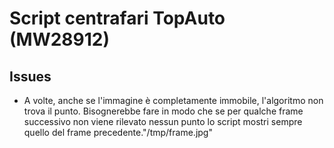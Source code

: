 # Script centrafari TopAuto (MW28912)

## Issues

* A volte, anche se l'immagine è completamente immobile, l'algoritmo non trova il punto.
  Bisognerebbe fare in modo che se per qualche frame successivo non viene rilevato nessun punto
  lo script mostri sempre quello del frame precedente."/tmp/frame.jpg"
